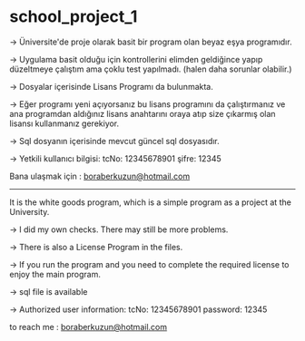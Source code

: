 # school_project_1

-> Üniversite'de proje olarak basit bir program olan beyaz eşya programıdır.

-> Uygulama basit olduğu için kontrollerini elimden geldiğince yapıp düzeltmeye çalıştım ama çoklu test yapılmadı. (halen daha sorunlar olabilir.)

-> Dosyalar içerisinde Lisans Programı da bulunmakta.

-> Eğer programı yeni açıyorsanız bu lisans programını da çalıştırmanız ve ana programdan aldığınız lisans anahtarını oraya atıp size çıkarmış olan lisansı kullanmanız gerekiyor.

-> Sql dosyanın içerisinde mevcut güncel sql dosyasıdır.

-> Yetkili kullanıcı bilgisi: 
tcNo: 12345678901
şifre: 12345

Bana ulaşmak için : boraberkuzun@hotmail.com

----------------------------------------------

It is the white goods program, which is a simple program as a project at the University.

-> I did my own checks. There may still be more problems.

-> There is also a License Program in the files.

-> If you run the program and you need to complete the required license to enjoy the main program.

-> sql file is available

-> Authorized user information: 
tcNo: 12345678901
password: 12345

to reach me : boraberkuzun@hotmail.com
